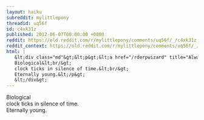 ```yaml
---
layout: haiku
subreddit: mylittlepony
threadid: uq56f
id: c4xk31z
published: 2012-06-07T00:00:00 +0000
reddit: https://old.reddit.com/r/mylittlepony/comments/uq56f/_/c4xk31z
reddit_context: https://old.reddit.com/r/mylittlepony/comments/uq56f/_/c4xk31z?context=3
html: |
   &lt;div class="md"&gt;&lt;p&gt;&lt;a href="/rderpwizard" title="Always Relevant / Allegorical Surfboard / Paper Bag Princess"&gt;&lt;/a&gt;
   Biological&lt;br/&gt;
   clock ticks in silence of time.&lt;br/&gt;
   Eternally young.&lt;/p&gt;
   &lt;/div&gt;
---
```


[](/rderpwizard "Always Relevant / Allegorical Surfboard / Paper Bag Princess")
Biological  
clock ticks in silence of time.  
Eternally young.